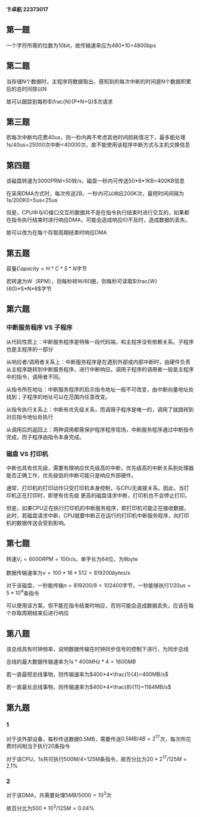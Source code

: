 **卞卓航 22373017**

## 第一题

一个字符所需的位数为10bit，故传输速率应为480*10=4800bps

## 第二题

当存储N个数据时，主程序将数据取出，感知到的每次中断的时间是N个数据积累后的总时间除以N

故可以跟踪到每秒$\frac{N}{P*N+Q}$次请求

## 第三题

若每次中断均花费40us，则一秒内再不考虑其他时间损耗情况下，最多能处理1s/40us=25000次中断<40000次，故不能使用该程序中断方式与主机交换信息

## 第四题

该磁盘转速为3000PRM=50转/s，磁盘一秒内可传送50\*8\*1KB=400KB信息

在采用DMA方式时，每次传送2B，一秒内可以响应200K次，最短时间间隔为1s/200K0=5us<25us

但是，CPU中与IO接口交互的数据并不是在指令执行结束时进行交互的，如果都在指令执行结束时进行响应DMA，可能会造成响应IO不及时，造成数据的丢失。

故可以改为在每个存取周期结束时响应DMA

## 第五题

容量$Capacity=H*C*S*N$字节

若转速为W（RPM），则每秒转W/60圈，则每秒可读取$\frac{W}{60}*S*N*8$字节

## 第六题

### 中断服务程序 VS 子程序

从代码性质上：中断服务程序是特殊一段代码端，和主程序没有依赖关系。子程序也是主程序的一部分

从响应者/调用者关系上：中断服务程序是在遇到外部或内部中断时，由硬件负责从主程序跳转到中断服务程序，进行中断响应。调用子程序的调用者一般是主程序中的指令，调用者不同。

从指令所在地址：中断服务程序的启示指令地址一般不可改变，由中断向量地址处找到；子程序的地址可以在范围内任意改变。

从指令执行关系上：中断有优先级关系，而调用子程序是唯一的，调用了就跳转到对应指令地址处执行

从调用后的返回上：两种调用都需保护程序程序现场，中断服务程序通过中断指令完成，而子程序由指令本身完成。

### 磁盘 VS 打印机

中断也具有优先级，需要有限响应优先级高的中断，优先级高的中断关系到处理器能否正确工作，优先级低的中断可能只是响应外部硬件。

通常，打印机的打印动作只受打印机本身控制，与CPU无直接关系。因此，当打印机正在打印时，即使有优先级
更高的磁盘请求中断，打印机也不会停止打印。

但是，如果CPU正在执行打印机的中断服务程序，即打印机可能正在接收数据，此时，若磁盘请求中断，CPU就要中断正在运行的打印机中断服务程序，向打印机的数据传送会受到影响。

## 第七题

转速$V_r=6000RPM=100r/s$。单字长为64位，为8byte

数据传输速率为$v=100*16*512=819200bytes/s$

对于该磁盘，一秒能传输$n=819200/8=102400$字节，一秒能够执行$1/20us=5*10^4$条指令

可以使用该方案，但不能在指令结束时响应，否则可能会造成数据丢失，应该在每个存取周期结束后进行响应

## 第八题

该总线具有时钟频率，说明数据传输在时钟同步信号的控制下进行，为同步总线

总线的最大数据传输速率为$1s*400MHz*4=1600MB$

若一直最短总线事物，则传输速率为$400*4*\frac{1}{4}=400MB/s$

若一直最长总线事物，则传输速率为$400*4*\frac{8}{11}=1164MB/s$

## 第九题

### 1

对于该外部设备，每秒传送数据0.5MB，需要传送$0.5MB/4B=2^{17}$次，每次所花费时间相当于执行20条指令

对于该CPU，1s共可执行500M/4=125M条指令，故百分比为$20*2^{17}/125M=2.1\%$

### 2

对于该DMA，共需要处理$5MB/5000=10^3$次

故百分比为$500*10^3/125M=0.04\%$